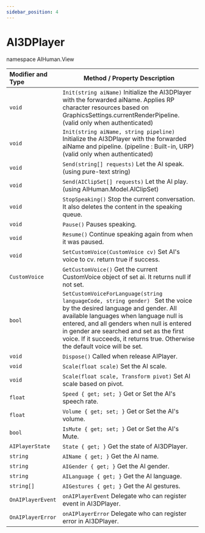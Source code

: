 ```yaml
---
sidebar_position: 4
---
```


# AI3DPlayer

namespace AIHuman.View

| Modifier and Type                    | Method / Property Description                                |
| :----------------------------------- | ------------------------------------------------------------ |
| `void`                               | `Init(string aiName)`  Initialize the AI3DPlayer with the forwarded aiName. Applies RP character resources based on GraphicsSettings.currentRenderPipeline. (valid only when authenticated) |
| `void`                               | `Init(string aiName, string pipeline)`  Initialize the AI3DPlayer with the forwarded aiName and pipeline. (pipeline : Built-in, URP) (valid only when authenticated) |
| `void`                               | `Send(string[] requests)` Let the AI speak. (using pure-text string) |
| `void`                               | `Send(AIClipSet[] requests)` Let the AI play. (using AIHuman.Model.AIClipSet) |
| `void`                               | `StopSpeaking()` Stop the current conversation. It also deletes the content in the speaking queue. |
| `void`                               | `Pause()` Pauses speaking. |
| `void`                               | `Resume()` Continue speaking again from when it was paused.  |
| `void`                               | `SetCustomVoice(CustomVoice cv)` Set AI's voice to cv. return true if success.|
| `CustomVoice`                        | `GetCustomVoice()` Get the current CustomVoice object of set ai. It returns null if not set. |
| `bool`                        | `SetCustomVoiceForLanguage(string languageCode, string gender) ` Set the voice by the desired language and gender. All available languages when language null is entered, and all genders when null is entered in gender are searched and set as the first voice. If it succeeds, it returns true. Otherwise the default voice will be set. |
| `void`                               | `Dispose()` Called when release AIPlayer.                |
| `void`                              | `Scale(float scale)` Set the AI scale.            |
| `void`                              | `Scale(float scale, Transform pivot)` Set AI scale based on pivot.             |
| `float`                              | `Speed { get; set; }` Get or Set the AI's speech rate.            |
| `float`                              | `Volume { get; set; }` Get or Set the AI's volume.            |
| `bool`                               | `IsMute { get; set; }` Get or Set the AI's Mute.             |
| `AIPlayerState`                       | `State { get; }` Get the state of AI3DPlayer.             |
| `string`                             | `AIName { get; }` Get the AI name.                          |
| `string`                             | `AIGender { get; }` Get the AI gender.                      |
| `string`                             | `AILanguage { get; }` Get the AI language.                       |
| `string[]`                             | `AIGestures { get; }` Get the AI gestures.                        |
| `OnAIPlayerEvent`                             | `onAIPlayerEvent` Delegate who can register event in AI3DPlayer.    |
| `OnAIPlayerError`                             | `onAIPlayerError` Delegate who can register error in AI3DPlayer.    |